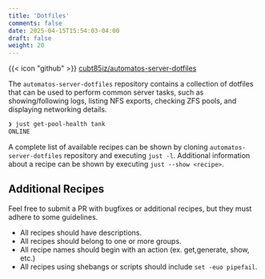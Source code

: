 ```yaml
---
title: 'Dotfiles'
comments: false
date: 2025-04-15T15:54:03-04:00
draft: false
weight: 20
---
```

{{< icon "github" >}} [cubt85iz/automatos-server-dotfiles](https://github.com/cubt85iz/automatos-server-dotfiles)

The `automatos-server-dotfiles` repository contains a collection of dotfiles that can be used to perform common server tasks, such as showing/following logs, listing NFS exports, checking ZFS pools, and displaying networking details.

```bash
❯ just get-pool-health tank
ONLINE
```

A complete list of available recipes can be shown by cloning `automatos-server-dotfiles` repository and executing `just -l`. Additional information about a recipe can be shown by executing `just --show <recipe>`.

## Additional Recipes

Feel free to submit a PR with bugfixes or additional recipes, but they must adhere to some guidelines.

- All recipes should have descriptions.
- All recipes should belong to one or more groups.
- All recipe names should begin with an action (ex. get,generate, show, etc.)
- All recipes using shebangs or scripts should include `set -euo pipefail`.
